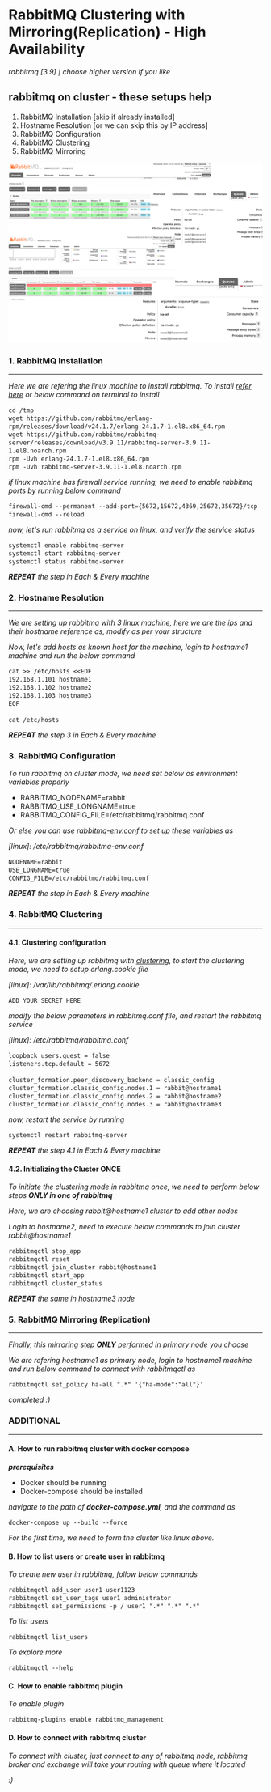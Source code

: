 # RabbitMQ Clustering with Mirroring(Replication) - High Availability

_rabbitmq [3.9] | choose higher version if you like_

## rabbitmq on cluster - these setups help

1. RabbitMQ Installation [skip if already installed]
2. Hostname Resolution [or we can skip this by IP address]
3. RabbitMQ Configuration
4. RabbitMQ Clustering
5. RabbitMQ Mirroring

![RabbitMQ](./scripts/rabbit_cluster.png)

### 1. RabbitMQ Installation

---

_Here we are refering the linux machine to install rabbitmq. To install [refer here](https://www.rabbitmq.com/install-rpm.html) or below command on terminal to install_

```
cd /tmp
wget https://github.com/rabbitmq/erlang-rpm/releases/download/v24.1.7/erlang-24.1.7-1.el8.x86_64.rpm
wget https://github.com/rabbitmq/rabbitmq-server/releases/download/v3.9.11/rabbitmq-server-3.9.11-1.el8.noarch.rpm
rpm -Uvh erlang-24.1.7-1.el8.x86_64.rpm
rpm -Uvh rabbitmq-server-3.9.11-1.el8.noarch.rpm
```

_if linux machine has firewall service running, we need to enable rabbitmq ports by running below command_

```
firewall-cmd --permanent --add-port={5672,15672,4369,25672,35672}/tcp
firewall-cmd --reload
```

_now, let's run rabbitmq as a service on linux, and verify the service status_

```
systemctl enable rabbitmq-server
systemctl start rabbitmq-server
systemctl status rabbitmq-server
```

_**REPEAT** the step in Each & Every machine_

### 2. Hostname Resolution

---

_We are setting up rabbitmq with 3 linux machine, here we are the ips and their hostname reference as, modify as per your structure_

_Now, let's add hosts as known host for the machine, login to hostname1 machine and run the below command_

```
cat >> /etc/hosts <<EOF
192.168.1.101 hostname1
192.168.1.102 hostname2
192.168.1.103 hostname3
EOF

cat /etc/hosts
```

_**REPEAT** the step 3 in Each & Every machine_

### 3. RabbitMQ Configuration

_To run rabbitmq on cluster mode, we need set below os environment variables properly_

- RABBITMQ_NODENAME=rabbit
- RABBITMQ_USE_LONGNAME=true
- RABBITMQ_CONFIG_FILE=/etc/rabbitmq/rabbitmq.conf

_Or else you can use [rabbitmq-env.conf](https://www.rabbitmq.com/configure.html#customise-environment) to set up these variables as_

_[linux]: /etc/rabbitmq/rabbitmq-env.conf_

```
NODENAME=rabbit
USE_LONGNAME=true
CONFIG_FILE=/etc/rabbitmq/rabbitmq.conf
```

_**REPEAT** the step in Each & Every machine_

### 4. RabbitMQ Clustering

---

#### 4.1. Clustering configuration

_Here, we are setting up rabbitmq with [clustering](https://www.rabbitmq.com/clustering.html), to start the clustering mode, we need to setup erlang.cookie file_

_[linux]: /var/lib/rabbitmq/.erlang.cookie_

```
ADD_YOUR_SECRET_HERE
```

_modify the below parameters in rabbitmq.conf file, and restart the rabbitmq service_

_[linux]: /etc/rabbitmq/rabbitmq.conf_

```
loopback_users.guest = false
listeners.tcp.default = 5672

cluster_formation.peer_discovery_backend = classic_config
cluster_formation.classic_config.nodes.1 = rabbit@hostname1
cluster_formation.classic_config.nodes.2 = rabbit@hostname2
cluster_formation.classic_config.nodes.3 = rabbit@hostname3
```

_now, restart the service by running_

```
systemctl restart rabbitmq-server
```

_**REPEAT** the step 4.1 in Each & Every machine_

#### 4.2. Initializing the Cluster ONCE

_To initiate the clustering mode in rabbitmq once, we need to perform below steps **ONLY in one of rabbitmq**_

_Here, we are choosing rabbit@hostname1 cluster to add other nodes_

_Login to hostname2, need to execute below commands to join cluster rabbit@hostname1_

```
rabbitmqctl stop_app
rabbitmqctl reset
rabbitmqctl join_cluster rabbit@hostname1
rabbitmqctl start_app
rabbitmqctl cluster_status
```

_**REPEAT** the same in hostname3 node_

### 5. RabbitMQ Mirroring (Replication)

---

_Finally, this [mirroring](https://www.rabbitmq.com/ha.html) step **ONLY** performed in primary node you choose_

_We are refering hostname1 as primary node, login to hostname1 machine and run below command to connect with rabbitmqctl as_

```
rabbitmqctl set_policy ha-all ".*" '{"ha-mode":"all"}'
```

_completed :)_

### ADDITIONAL

---

#### A. How to run rabbitmq cluster with docker compose

_**prerequisites**_

- Docker should be running
- Docker-compose should be installed

_navigate to the path of **docker-compose.yml**, and the command as_

```
docker-compose up --build --force
```

_For the first time, we need to form the cluster like linux above._

#### B. How to list users or create user in rabbitmq

_To create new user in rabbitmq, follow below commands_

```
rabbitmqctl add_user user1 user1123
rabbitmqctl set_user_tags user1 administrator
rabbitmqctl set_permissions -p / user1 ".*" ".*" ".*"
```

_To list users_

```
rabbitmqctl list_users
```

_To explore more_

```
rabbitmqctl --help
```

#### C. How to enable rabbitmq plugin

_To enable plugin_

```
rabbitmq-plugins enable rabbitmq_management
```

#### D. How to connect with rabbitmq cluster

_To connect with cluster, just connect to any of rabbitmq node, rabbitmq broker and exchange will take your routing with queue where it located_

_:)_
